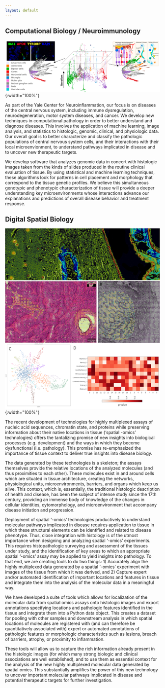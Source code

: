 ```yaml
---
layout: default
---
```


Computational Biology / Neuroimmunology
----------------------------------------

![Banner](/assets/img/Banner_compBio.png){:width="100%"} &nbsp;

As part of the Yale Center for Neuroinflammation, our focus is on diseases of the central nervous system, including immune dysregulation, neurodegeneration, motor system diseases, and cancer. We develop new techniques in computational pathology in order to better understand and diagnose diseases. This involves the application of machine learning, image analysis, and statistics to histologic, genomic, clinical, and physiologic data.  Our overall goal is to better characterize and classify the pathologic populations of central nervous system cells, and their interactions with their local microenvionment, to understand pathways implicated in disease and to uncover new therapeutic targets.

We develop software that analyzes genomic data in concert with histologic images taken from the kinds of slides produced in the routine clinical evaluation of tissue. By using statistical and machine learning techniques, these algorithms look for patterns in cell placement and morphology that correspond to the tissue genetic profiles. We believe this simultaneous genotypic and phenotypic characterization of tissue will provide a deeper understanding key microenvironments whose interactions advance our explanations and predictions of overall disease behavior and treatment response.

Digital Spatial Biology
-----------------------

![Banner](/assets/img/Banner_SpatialBio.png){:width="100%"} &nbsp;

The recent development of technologies for highly multiplexed assays of nucleic acid sequences, chromatin state, and proteins while preserving information about their native locations in tissue (‘spatial -omics’ technologies) offers the tantalizing promise of new insights into biological processes (e.g. development) and the ways in which they become dysfunctional (i.e. pathology).  This promise has re-emphasized the importance of tissue context to deliver true insights into disease biology.

The data generated by these technologies is a skeleton; the assays themselves provide the relative locations of the analyzed molecules (and thus proximities to each other). These molecules exist in and around cells which are situated in tissue architecture, creating the networks, physiological units, microenvironments, barriers, and organs which keep us alive. This context, which is, essentially, the traditional histologic description of health and disease, has been the subject of intense study since the 17th century, providing an immense body of knowledge of the changes in cellular identities, cytomorphology, and microenvironment that accompany disease initiation and progression.

Deployment of spatial ‘-omics’ technologies productively to understand molecular pathways implicated in disease requires application to tissue in which these structural elements can be identified and related to disease phenotype. Thus, close integration with histology is of the utmost importance when designing and analyzing spatial ‘-omics’ experiments. This requires histopathologic surveying and assessment of the tissues under study, and the identification of key areas to which an appropriate spatial ‘-omics’ assay may be applied to yield insights into pathology. To that end, we are creating tools to do two things: 1) Accurately align the highly multiplexed data generated by a spatial ‘-omics’ experiment with images of the tissue from which it was derived, and  2) Capture expert and/or automated identification of important locations and features in tissue and integrate them into the analysis of the molecular data in a meaningful way.

We have developed a suite of tools which allows for localization of the molecular data from spatial omics assays onto histologic images and export annotations specifying locations and pathologic features identified in the tissue and integrate them into a Python data object. This creates a dataset for pooling with other samples and downstream analysis in which spatial locations of molecules are registered with (and can therefore be quantitatively associated with) expert or automated annotations of pathologic features or morphologic characteristics such as lesions, breach of barriers, atrophy, or proximity to inflammation.

These tools will allow us to capture the rich information already present in the histologic images (for which many strong biologic and clinical associations are well established), and to use them as essential context for the analysis of the new highly multiplexed molecular data generated by spatial omics. This substantially amplifies the power of this new technology to uncover important molecular pathways implicated in disease and potential therapeutic targets for further investigation.